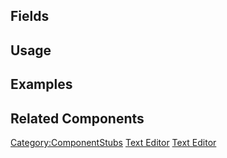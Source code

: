 <languages></languages> <translate>

## Fields

## Usage

## Examples

## Related Components

</translate>

[Category:ComponentStubs](Category:ComponentStubs "wikilink") [Text
Editor](Category:Components{{#translation:}} "wikilink") [Text
Editor](Category:Components:Common_UI:Editors{{#translation:}} "wikilink")